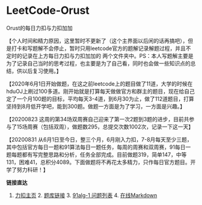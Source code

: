 # LeetCode-Orust
Orust的每日力扣与力扣加加

【个人时间和精力原因，这里暂时不更新了（这个主界面以后闲的话再搞吧），但是打卡和写题解不会停止，暂时只用leetcode官方的题解记录解题过程，并且不定时的记录在上方每日力扣与力扣加加的 两个文件夹中。PS：本人写题解主要是为了记录自己当时的思考过程，也主要是为了自己看，同时也会做一些知识点的总结，供以后复习使用。】

【2020年6月1日开始做题，在这之前leetcode上的题目做了11道，大学的时候在hduOJ上刷过100多道。刚开始就是打算每天做做官方和群主的题目，现在给自己定了一个月100题的目标，平均每天3-4道，到6月30为止，做了112道题目，打算坚持到8月低开学吧，能到300题。做题一方面是为了学习，一方面是兴趣。】

【20200823 这周的第34场双周赛自己迎来了第一次2题到3题的进步，目前共参与了15场周赛（包括双周），做题数295，总提交次数1002次，记录一下这一天】

【20200831 从6月1日至今日，整三个月，6月刚入力扣，7-8月每天至少三题，其中包括官方每日一题和91算法每日一题任务，每周的周赛和双周赛，91每日一题每题都有写完整思路和分析，任务全部完成。目前做题319，简单147，中等131，困难41，总积分4089。下面做题将不再花太多精力，只作每日官方题目。开学了努力科研！】

**链接直达**
1. [力扣主页](https://leetcode-cn.com/u/821218213/)     2. [题库链接](https://leetcode-cn.com/problemset/all/)      3. [91alg-1 问题列表](https://github.com/leetcode-pp/91alg-1/issues)      4. [在线Markdown](http://www.atoolbox.net/Category.php?Id=28)
